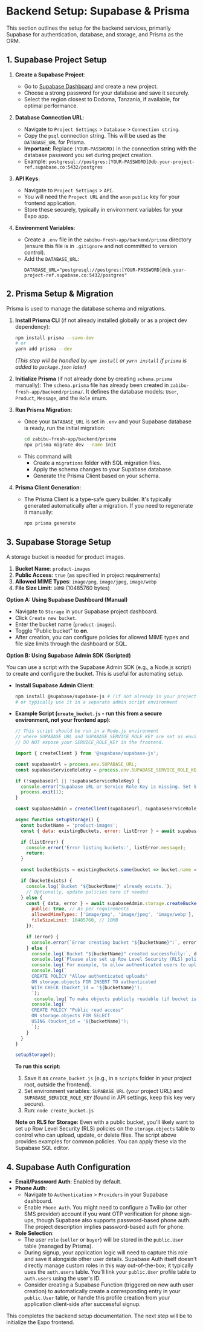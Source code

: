 # Backend Setup: Supabase & Prisma

This section outlines the setup for the backend services, primarily Supabase for authentication, database, and storage, and Prisma as the ORM.

## 1. Supabase Project Setup

1.  **Create a Supabase Project**:
    *   Go to [Supabase Dashboard](https://app.supabase.io/) and create a new project.
    *   Choose a strong password for your database and save it securely.
    *   Select the region closest to Dodoma, Tanzania, if available, for optimal performance.

2.  **Database Connection URL**:
    *   Navigate to `Project Settings` > `Database` > `Connection string`.
    *   Copy the `psql` connection string. This will be used as the `DATABASE_URL` for Prisma.
    *   **Important**: Replace `[YOUR-PASSWORD]` in the connection string with the database password you set during project creation.
    *   Example: `postgresql://postgres:[YOUR-PASSWORD]@db.your-project-ref.supabase.co:5432/postgres`

3.  **API Keys**:
    *   Navigate to `Project Settings` > `API`.
    *   You will need the `Project URL` and the `anon` `public` key for your frontend application.
    *   Store these securely, typically in environment variables for your Expo app.

4.  **Environment Variables**:
    *   Create a `.env` file in the `zabibu-fresh-app/backend/prisma` directory (ensure this file is in `.gitignore` and not committed to version control).
    *   Add the `DATABASE_URL`:
        ```env
        DATABASE_URL="postgresql://postgres:[YOUR-PASSWORD]@db.your-project-ref.supabase.co:5432/postgres"
        ```

## 2. Prisma Setup & Migration

Prisma is used to manage the database schema and migrations.

1.  **Install Prisma CLI** (if not already installed globally or as a project dev dependency):
    ```bash
    npm install prisma --save-dev
    # or
    yarn add prisma --dev
    ```
    *(This step will be handled by `npm install` or `yarn install` if `prisma` is added to `package.json` later)*

2.  **Initialize Prisma** (if not already done by creating `schema.prisma` manually):
    The `schema.prisma` file has already been created in `zabibu-fresh-app/backend/prisma/`. It defines the database models: `User`, `Product`, `Message`, and the `Role` enum.

3.  **Run Prisma Migration**:
    *   Once your `DATABASE_URL` is set in `.env` and your Supabase database is ready, run the initial migration:
        ```bash
        cd zabibu-fresh-app/backend/prisma
        npx prisma migrate dev --name init
        ```
    *   This command will:
        *   Create a `migrations` folder with SQL migration files.
        *   Apply the schema changes to your Supabase database.
        *   Generate the Prisma Client based on your schema.

4.  **Prisma Client Generation**:
    *   The Prisma Client is a type-safe query builder. It's typically generated automatically after a migration. If you need to regenerate it manually:
        ```bash
        npx prisma generate
        ```

## 3. Supabase Storage Setup

A storage bucket is needed for product images.

1.  **Bucket Name**: `product-images`
2.  **Public Access**: `true` (as specified in project requirements)
3.  **Allowed MIME Types**: `image/png`, `image/jpeg`, `image/webp`
4.  **File Size Limit**: `10MB` (10485760 bytes)

**Option A: Using Supabase Dashboard (Manual)**

*   Navigate to `Storage` in your Supabase project dashboard.
*   Click `Create new bucket`.
*   Enter the bucket name (`product-images`).
*   Toggle "Public bucket" to **on**.
*   After creation, you can configure policies for allowed MIME types and file size limits through the dashboard or SQL.

**Option B: Using Supabase Admin SDK (Scripted)**

You can use a script with the Supabase Admin SDK (e.g., a Node.js script) to create and configure the bucket. This is useful for automating setup.

*   **Install Supabase Admin Client**:
    ```bash
    npm install @supabase/supabase-js # (if not already in your project for other admin tasks)
    # or typically use it in a separate admin script environment
    ```

*   **Example Script (`create_bucket.js` - run this from a secure environment, not your frontend app)**:

    ```javascript
    // This script should be run in a Node.js environment
    // where SUPABASE_URL and SUPABASE_SERVICE_ROLE_KEY are set as environment variables.
    // DO NOT expose your SERVICE_ROLE_KEY in the frontend.

    import { createClient } from '@supabase/supabase-js';

    const supabaseUrl = process.env.SUPABASE_URL;
    const supabaseServiceRoleKey = process.env.SUPABASE_SERVICE_ROLE_KEY; // Service Role Key (secret)

    if (!supabaseUrl || !supabaseServiceRoleKey) {
      console.error("Supabase URL or Service Role Key is missing. Set SUPABASE_URL and SUPABASE_SERVICE_ROLE_KEY environment variables.");
      process.exit(1);
    }

    const supabaseAdmin = createClient(supabaseUrl, supabaseServiceRoleKey);

    async function setupStorage() {
      const bucketName = 'product-images';
      const { data: existingBuckets, error: listError } = await supabaseAdmin.storage.listBuckets();

      if (listError) {
        console.error('Error listing buckets:', listError.message);
        return;
      }

      const bucketExists = existingBuckets.some(bucket => bucket.name === bucketName);

      if (bucketExists) {
        console.log(`Bucket "${bucketName}" already exists.`);
        // Optionally, update policies here if needed
      } else {
        const { data, error } = await supabaseAdmin.storage.createBucket(bucketName, {
          public: true, // As per requirements
          allowedMimeTypes: ['image/png', 'image/jpeg', 'image/webp'],
          fileSizeLimit: 10485760, // 10MB
        });

        if (error) {
          console.error(`Error creating bucket "${bucketName}":`, error.message);
        } else {
          console.log(`Bucket "${bucketName}" created successfully:`, data);
          console.log(`Please also set up Row Level Security (RLS) policies for granular access control if needed, beyond public readability.`);
          console.log(`For example, to allow authenticated users to upload:`);
          console.log(`
          CREATE POLICY "Allow authenticated uploads"
          ON storage.objects FOR INSERT TO authenticated
          WITH CHECK (bucket_id = '${bucketName}');
          `);
           console.log(`To make objects publicly readable (if bucket is public, this is often default but good to verify):`);
          console.log(`
          CREATE POLICY "Public read access"
          ON storage.objects FOR SELECT
          USING (bucket_id = '${bucketName}');
          `);
        }
      }
    }

    setupStorage();
    ```
    **To run this script:**
    1.  Save it as `create_bucket.js` (e.g., in a `scripts` folder in your project root, outside the frontend).
    2.  Set environment variables: `SUPABASE_URL` (your project URL) and `SUPABASE_SERVICE_ROLE_KEY` (found in API settings, keep this key very secure).
    3.  Run: `node create_bucket.js`

    **Note on RLS for Storage:**
    Even with a public bucket, you'll likely want to set up Row Level Security (RLS) policies on the `storage.objects` table to control who can upload, update, or delete files. The script above provides examples for common policies. You can apply these via the Supabase SQL editor.

## 4. Supabase Auth Configuration

*   **Email/Password Auth**: Enabled by default.
*   **Phone Auth**:
    *   Navigate to `Authentication` > `Providers` in your Supabase dashboard.
    *   Enable `Phone Auth`. You might need to configure a Twilio (or other SMS provider) account if you want OTP verification for phone sign-ups, though Supabase also supports password-based phone auth. The project description implies password-based auth for phone.
*   **Role Selection**:
    *   The user `role` (`seller` or `buyer`) will be stored in the `public.User` table (managed by Prisma).
    *   During signup, your application logic will need to capture this role and save it alongside other user details. Supabase Auth itself doesn't directly manage custom roles in this way out-of-the-box; it typically uses the `auth.users` table. You'll link your `public.User` profile table to `auth.users` using the user's ID.
    *   Consider creating a Supabase Function (triggered on new auth user creation) to automatically create a corresponding entry in your `public.User` table, or handle this profile creation from your application client-side after successful signup.

This completes the backend setup documentation.
The next step will be to initialize the Expo frontend.
